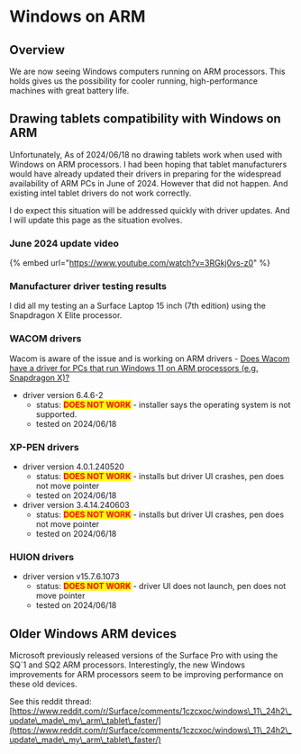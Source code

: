 # Windows on ARM



## Overview

We are now seeing Windows computers running on ARM processors. This holds gives us the possibility for cooler running, high-performance machines with great battery life.

## Drawing tablets compatibility with Windows on ARM

Unfortunately, As of 2024/06/18 no drawing tablets work when used with Windows on ARM processors. I had been hoping that tablet manufacturers would have already updated their drivers in preparing for the widespread availability of ARM PCs in June of 2024. However that did not happen. And existing intel tablet drivers do not work correctly.

I do expect this situation will be addressed quickly with driver updates. And I will update this page as the situation evolves.

### June 2024 update video

{% embed url="https://www.youtube.com/watch?v=3RGkj0vs-z0" %}

### Manufacturer driver testing results

I did all my testing an a Surface Laptop 15 inch (7th edition) using the Snapdragon X Elite processor.&#x20;

### WACOM drivers

Wacom is aware of the issue and is working on ARM drivers - [Does Wacom have a driver for PCs that run Windows 11 on ARM processors (e.g. Snapdragon X)? ](https://support.wacom.com/hc/en-us/articles/23838303808407-Does-Wacom-have-a-driver-for-PCs-that-run-Windows-11-on-ARM-processors-e-g-Snapdragon-X)

* driver version 6.4.6-2&#x20;
  * status: <mark style="color:red;">**DOES NOT WORK**</mark> - installer says the operating system is not supported.
  * tested on 2024/06/18

### XP-PEN drivers

* driver version 4.0.1.240520&#x20;
  * status: <mark style="color:red;">**DOES NOT WORK**</mark> - installs but driver UI crashes, pen does not move pointer
  * tested on 2024/06/18&#x20;
* driver version 3.4.14.240603&#x20;
  * status: <mark style="color:red;">**DOES NOT WORK**</mark> - installs but driver UI crashes, pen does not move pointer
  * tested on 2024/06/18

### HUION drivers

* driver version v15.7.6.1073&#x20;
  * status: <mark style="color:red;">**DOES NOT WORK**</mark> - driver UI does not launch, pen does not move pointer
  * tested on 2024/06/18

## Older Windows ARM devices

Microsoft previously released versions of the Surface Pro with using the SQ\`1 and SQ2 ARM processors.   Interestingly, the new Windows improvements for ARM processors seem to be improving performance on these old devices.

See this reddit thread: [https://www.reddit.com/r/Surface/comments/1czcxoc/windows\_11\_24h2\_update\_made\_my\_arm\_tablet\_faster/](https://www.reddit.com/r/Surface/comments/1czcxoc/windows\_11\_24h2\_update\_made\_my\_arm\_tablet\_faster/)

&#x20;
